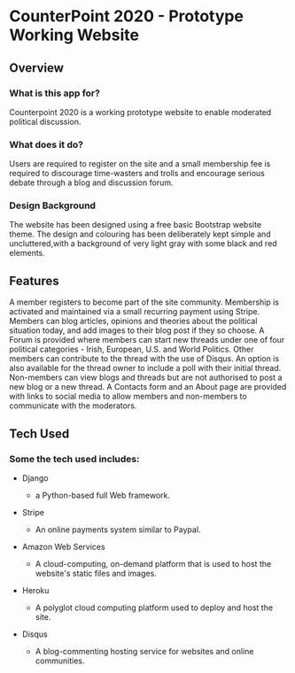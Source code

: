
# CounterPoint 2020 - Prototype Working Website

## Overview

### What is this app for?

Counterpoint 2020 is a working prototype website to enable moderated political discussion.

### What does it do?

Users are required to register on the site and a small membership fee is required to discourage time-wasters and trolls
and encourage serious debate through a blog and discussion forum.

### Design Background

The website has been designed using a free basic Bootstrap website theme. The design and colouring has been deliberately
kept simple and uncluttered,with a background of very light gray with some black and red elements.

## Features

A member registers to become part of the site community. Membership is activated and maintained via a small recurring
payment using Stripe. Members can blog articles, opinions and theories about the political situation today, and add images
to their blog post if they so choose. A Forum is provided where members can start new threads under one of four political
categories - Irish, European, U.S. and World Politics. Other members can contribute to the thread with the use of Disqus.
An option is also available for the thread owner to include a poll with their initial thread. Non-members can view blogs
and threads but are not authorised to post a new blog or a new thread. A Contacts form and an About page are provided
with links to social media to allow members and non-members to communicate with the moderators.

## Tech Used

### Some the tech used includes:

- Django
    - a Python-based full Web framework.

- Stripe
    - An online payments system similar to Paypal.

- Amazon Web Services
    - A cloud-computing, on-demand platform that is used to host the website's static files and images.

- Heroku
    - A polyglot cloud computing platform used to deploy and host the site.

- Disqus
   - A blog-commenting hosting service for websites and online communities.